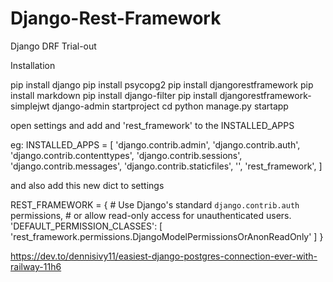 # Django-Rest-Framework

Django DRF Trial-out

Installation

pip install django
pip install psycopg2
pip install djangorestframework
pip install markdown
pip install django-filter
pip install djangorestframework-simplejwt
django-admin startproject <projectName>
cd <projectName>
python manage.py startapp <appName>

open settings and add <appName> and 'rest_framework' to the INSTALLED_APPS

eg:
INSTALLED_APPS = [
'django.contrib.admin',
'django.contrib.auth',
'django.contrib.contenttypes',
'django.contrib.sessions',
'django.contrib.messages',
'django.contrib.staticfiles',
'<appName>',
'rest_framework',
]

and also add this new dict to settings

REST_FRAMEWORK = { # Use Django's standard `django.contrib.auth` permissions, # or allow read-only access for unauthenticated users.
'DEFAULT_PERMISSION_CLASSES': [
'rest_framework.permissions.DjangoModelPermissionsOrAnonReadOnly'
]
}

https://dev.to/dennisivy11/easiest-django-postgres-connection-ever-with-railway-11h6
